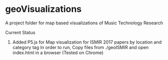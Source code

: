 # geoVisualizations
A project folder for map based visualizations of Music Technology Research

Current Status
1. Added P5.js for Map visualization for ISMIR 2017 papers by location and category tag
In order to run, Copy files from ./geoISMIR and open index.html in a browser (Tested on Chrome)
